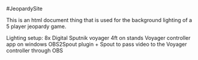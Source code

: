 #JeopardySite

This is an html document thing that is used for the background lighting of a 5 player jeopardy game.

Lighting setup:
8x Digital Sputnik voyager 4ft on stands
Voyager controller app on windows
OBS2Spout plugin + Spout to pass video to the Voyager controller through OBS